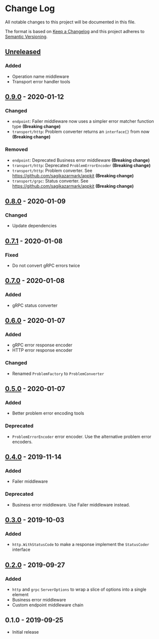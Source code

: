 # Change Log


All notable changes to this project will be documented in this file.

The format is based on [Keep a Changelog](http://keepachangelog.com/en/1.0.0/)
and this project adheres to [Semantic Versioning](http://semver.org/spec/v2.0.0.html).


## [Unreleased]

### Added

- Operation name middleware
- Transport error handler tools


## [0.9.0] - 2020-01-12

### Changed

- `endpoint`: Failer middleware now uses a simpler error matcher function type **(Breaking change)**
- `transport/http`: Problem converter returns an `interface{}` from now **(Breaking change)**

### Removed

- `endpoint`: Deprecated Business error middleware **(Breaking change)**
- `transport/http`: Deprecated `ProblemErrorEncoder` **(Breaking change)**
- `transport/http`: Problem converter. See https://github.com/sagikazarmark/appkit **(Breaking change)**
- `transport/grpc`: Status converter. See https://github.com/sagikazarmark/appkit **(Breaking change)**


## [0.8.0] - 2020-01-09

### Changed

- Update dependencies


## [0.7.1] - 2020-01-08

### Fixed

- Do not convert gRPC errors twice


## [0.7.0] - 2020-01-08

### Added

- gRPC status converter


## [0.6.0] - 2020-01-07

### Added

- gRPC error response encoder
- HTTP error response encoder

### Changed

- Renamed `ProblemFactory` to `ProblemConverter`


## [0.5.0] - 2020-01-07

### Added

- Better problem error encoding tools

### Deprecated

- `ProblemErrorEncoder` error encoder. Use the alternative problem error encoders.


## [0.4.0] - 2019-11-14

### Added

- Failer middleware

### Deprecated

- Business error middleware. Use Failer middleware instead.


## [0.3.0] - 2019-10-03

### Added

- `http.WithStatusCode` to make a response implement the `StatusCoder` interface


## [0.2.0] - 2019-09-27

### Added

- `http` and `grpc` `ServerOptions` to wrap a slice of options into a single element
- Business error middleware
- Custom endpoint middleware chain


## 0.1.0 - 2019-09-25

- Initial release


[Unreleased]: https://github.com/sagikazarmark/kitx/compare/v0.9.0...HEAD
[0.9.0]: https://github.com/sagikazarmark/kitx/compare/v0.8.0...v0.9.0
[0.8.0]: https://github.com/sagikazarmark/kitx/compare/v0.7.1...v0.8.0
[0.7.1]: https://github.com/sagikazarmark/kitx/compare/v0.7.0...v0.7.1
[0.7.0]: https://github.com/sagikazarmark/kitx/compare/v0.6.0...v0.7.0
[0.6.0]: https://github.com/sagikazarmark/kitx/compare/v0.5.0...v0.6.0
[0.5.0]: https://github.com/sagikazarmark/kitx/compare/v0.4.0...v0.5.0
[0.4.0]: https://github.com/sagikazarmark/kitx/compare/v0.3.0...v0.4.0
[0.3.0]: https://github.com/sagikazarmark/kitx/compare/v0.2.0...v0.3.0
[0.2.0]: https://github.com/sagikazarmark/kitx/compare/v0.1.0...v0.2.0
